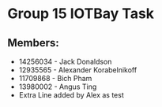 # Group 15 IOTBay Task
## Members:
- 14256034 - Jack Donaldson
- 12935565 - Alexander Korabelnikoff
- 11709868 - Bich Pham
- 13980002 - Angus Ting
- Extra Line added by Alex as test 



